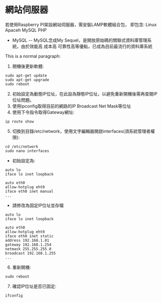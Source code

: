 # 網站伺服器

若使用Raspberry PI架設網站伺服器，需安裝LAMP軟體組合包，
即包含: Linux Apaceh MySQL PHP

- MySQL
-- MySQL念成My Sequel，是開放原始碼的關聯式資料庫管理系統，由於效能高 成本高 可靠性高等優點，已成為目前最流行的資料庫系統
<p>This is a normal paragraph:</p>

1. 開機後更新軟體:
<pre><code>sudo apt-get update
sudo apt-get upgrade
sudo reboot
</code></pre>
2. 初始設定為動態IP位址，在此設為靜態IP位址，以避免重新開機後需再查閱IP位址問題。
3. 使用ipconfig取得目前的網路的IP Broadcast Net Mask等位址
4. 使用下令指令取得Gateway網址:
<pre><code>ip route show
</code></pre>
5. 切換到目錄/etc/network，使用文字編輯器開啟interfaces(須系統管理者權限):
<pre><code>cd /etc/network
sudo nano interfaces
</code></pre>
- 初始設定為:
<pre><code>auto lo
iface lo inet loopback

auto eth0
allow-hotplug eht0
iface eth0 inet manual
...
</code></pre>
- 請修改為固定IP位址並存檔
<pre><code>auto lo
iface lo inet loopback

auto eth0
allow-hotplug eht0
iface eth0 inet static
address 192.168.1.81
gateway 192.168.1.254
netmask 255.255.255.0
broadcast 192.168.1.255
...
</code></pre>
6. 重新開機:
<pre><code>sudo reboot
</code></pre>
7. 確認IP位址是否已固定:
<pre><code>ifconfig
</code></pre>


